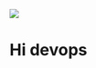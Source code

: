 ![](https://s3.amazonaws.com/intranet-projects-files/holbertonschool-sysadmin_devops/271/B4eeypV.jpg)

# Hi devops
